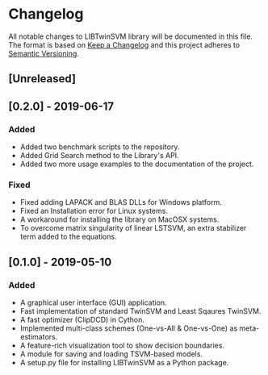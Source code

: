 # Changelog
All notable changes to LIBTwinSVM library will be documented in this file. The format is based on [Keep a Changelog](http://keepachangelog.com/en/1.0.0/) and this project adheres to [Semantic Versioning](http://semver.org/spec/v2.0.0.html).

## [Unreleased]

## [0.2.0] - 2019-06-17
### Added
- Added two benchmark scripts to the repository.
- Added Grid Search method to the Library's API.
- Added two more usage examples to the documentation of the project.

### Fixed
- Fixed adding LAPACK and BLAS DLLs for Windows platform.
- Fixed an Installation error for Linux systems.
- A workaround for installing the library on MacOSX systems.
- To overcome matrix singularity of linear LSTSVM, an extra stabilizer term added to the equations.

## [0.1.0] - 2019-05-10
### Added
- A graphical user interface (GUI) application.
- Fast implementation of standard TwinSVM and Least Sqaures TwinSVM.
- A fast optimizer (ClipDCD) in Cython.
- Implemented multi-class schemes (One-vs-All & One-vs-One) as meta-estimators.
- A feature-rich visualization tool to show decision boundaries.
- A module for saving and loading TSVM-based models.
- A setup.py file for installing LIBTwinSVM as a Python package.
